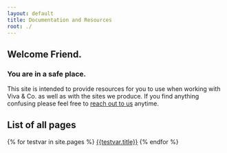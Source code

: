 ```yaml
---
layout: default
title: Documentation and Resources
root: ./
---
```


## Welcome Friend.

### You are in a safe place.

This site is intended to provide resources for you to use when working with Viva & Co. as well as with the sites we produce.  If you find anything confusing please feel free to [reach out to us](http://www.vivaandco.com/information/connect/) anytime.

## List of all pages
{% for testvar in site.pages  %}
 <a href=".{{testvar.url}}">{{testvar.title}}</a>
{% endfor %}
